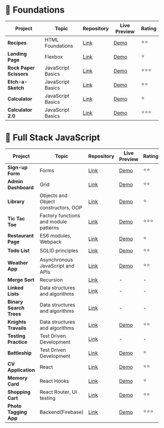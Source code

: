 # 🎈 Foundations

| Project | Topic|Repository| Live Preview| Rating                       
|--|-----|-----|------|--|
|**Recipes**| HTML Foundations|[Link](https://github.com/creme332/my-odin-projects/tree/main/odin-recipes)     |   [Demo](https://creme332.github.io/my-odin-projects/odin-recipes/) |⭐⭐
|**Landing Page**| Flexbox |[Link](https://github.com/creme332/my-odin-projects/tree/main/landing-page)     |   [Demo](https://creme332.github.io/my-odin-projects/landing-page/) |⭐
|**Rock Paper Scissors**|JavaScript Basics| [Link](https://github.com/creme332/my-odin-projects/tree/main/rps-game)     |   [Demo](https://creme332.github.io/my-odin-projects/rps-game/) |⭐⭐⭐
|**Etch-a-Sketch**|JavaScript Basics| [Link](https://github.com/creme332/my-odin-projects/tree/main/etch-a-sketch)     |   [Demo](https://creme332.github.io/my-odin-projects/etch-a-sketch/) |⭐⭐
|**Calculator** | JavaScript Basics|[Link](https://github.com/creme332/my-odin-projects/tree/main/calculator)   |   [Demo](https://creme332.github.io/my-odin-projects/calculator/) |⭐
|**Calculator 2.0**| JavaScript Basics| [Link](https://github.com/creme332/abacusLite)    |   [Demo](https://creme332.github.io/abacusLite/) |⭐⭐⭐

# 🚀 Full Stack JavaScript

| Project | Topic |Repository| Live Preview| Rating                       
|----|----|---|---|--|
|**Sign-up Form**| Forms|[Link](https://github.com/creme332/my-odin-projects/tree/main/sign-up-form)     |   [Demo](https://creme332.github.io/my-odin-projects/sign-up-form/) |⭐⭐
**Admin Dashboard**| Grid|[Link](https://github.com/creme332/my-odin-projects/tree/main/admin-dashboard)     |   [Demo](https://creme332.github.io/my-odin-projects/admin-dashboard/) |⭐⭐
**Library** | Objects and Object constructors, OOP|[Link](https://github.com/creme332/my-odin-projects/tree/main/library)     |   [Demo](https://creme332.github.io/my-odin-projects/library/) |⭐
**Tic Tac Toe**| Factory functions and module patterns|[Link](https://github.com/creme332/my-odin-projects/tree/main/tic-tac-toe)     |   [Demo](https://creme332.github.io/my-odin-projects/tic-tac-toe/) | ⭐⭐⭐
**Restaurant Page**| ES6 modules, Webpack|[Link](https://github.com/creme332/my-odin-projects/tree/main/restaurant-page)     |   [Demo](https://creme332.github.io/my-odin-projects/restaurant-page/dist/) | ⭐
**Todo List**| SOLID principles|[Link](https://github.com/creme332/my-odin-projects/tree/main/todo-list)     |   [Demo](https://creme332.github.io/my-odin-projects/todo-list/dist/) | ⭐⭐
**Weather App**| Asynchronous JavaScript and APIs|[Link](https://github.com/creme332/my-odin-projects/tree/main/weather-app)     |   [Demo](https://creme332.github.io/my-odin-projects/weather-app/dist/) | ⭐⭐
**Merge Sort** | Recursion|[Link](https://github.com/creme332/my-odin-projects/tree/main/merge-sort)     | -   | -
**Linked Lists** | Data structures and algorithms|[Link](https://github.com/creme332/my-odin-projects/tree/main/linked-lists)     | -   | -
**Binary Search Trees** |Data structures and algorithms|[Link](https://github.com/creme332/my-odin-projects/tree/main/binary-search-trees)     | -   | -
**Knights Travails** | Data structures and algorithms|[Link](https://github.com/creme332/my-odin-projects/tree/main/knights-travails)     |  [Demo](https://creme332.github.io/my-odin-projects/knights-travails/dist)  | ⭐⭐
**Testing Practice** | Test Driven Development|[Link](https://github.com/creme332/my-odin-projects/tree/main/testing-practice)     |  -  | -
**Battleship** | Test Driven Development|[Link](https://github.com/creme332/my-odin-projects/tree/main/battleship)     |  [Demo](https://creme332.github.io/my-odin-projects/battleship/dist)  | ⭐
**CV Application** | React |[Link](https://github.com/creme332/my-odin-projects/tree/main/cv-project)     |  [Demo](https://creme332.github.io/my-odin-projects/cv-project/build)  | ⭐⭐
**Memory Card** | React Hooks|[Link](https://github.com/creme332/my-odin-projects/tree/main/memory-card)     |  [Demo](https://creme332.github.io/my-odin-projects/memory-card/build)  | ⭐
**Shopping Cart** | React Router, UI testing|[Link](https://github.com/creme332/my-odin-projects/tree/main/shopping-cart)     |  [Demo](https://creme332.github.io/my-odin-projects/shopping-cart/build)  | ⭐⭐
**Photo Tagging App** | Backend(Firebase)|[Link](https://github.com/creme332/my-odin-projects/tree/main/photo-tagging)     |  [Demo](https://enigma69.web.app/)  | ⭐⭐⭐
